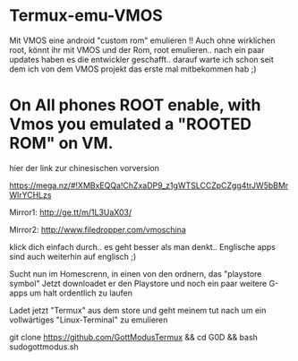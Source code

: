 # Termux-emu-VMOS
Mit VMOS eine android "custom rom" emulieren !! Auch ohne wirklichen root, könnt ihr mit VMOS und der Rom, root emulieren.. nach ein paar updates haben es die entwickler geschafft.. 
darauf warte ich schon seit dem ich von dem VMOS projekt das erste mal mitbekommen hab ;)

# On All phones ROOT enable, with Vmos you emulated a "ROOTED ROM" on VM.

hier der link zur chinesischen vorversion

https://mega.nz/#!XMBxEQQa!ChZxaDP9_z1gWTSLCCZpCZgg4trJW5bBMrWlrYCHLzs

Mirror1:
http://ge.tt/m/1L3UaX03/

Mirror2:
http://www.filedropper.com/vmoschina

klick dich einfach durch.. es geht besser als man denkt..
Englische apps sind auch weiterhin auf englisch ;)

Sucht nun im Homescrenn, in einen von den ordnern, das "playstore symbol"
Jetzt downloadet er den Playstore und noch ein paar weitere G-apps um halt ordentlich zu laufen

Ladet jetzt "Termux" aus dem store und geht meinem tut nach um ein vollwärtiges "Linux-Terminal" zu emulieren

git clone https://github.com/GottModusTermux && cd G0D && bash sudogottmodus.sh
